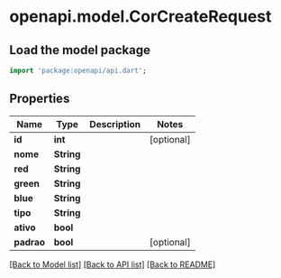 # openapi.model.CorCreateRequest

## Load the model package
```dart
import 'package:openapi/api.dart';
```

## Properties
Name | Type | Description | Notes
------------ | ------------- | ------------- | -------------
**id** | **int** |  | [optional] 
**nome** | **String** |  | 
**red** | **String** |  | 
**green** | **String** |  | 
**blue** | **String** |  | 
**tipo** | **String** |  | 
**ativo** | **bool** |  | 
**padrao** | **bool** |  | [optional] 

[[Back to Model list]](../README.md#documentation-for-models) [[Back to API list]](../README.md#documentation-for-api-endpoints) [[Back to README]](../README.md)


